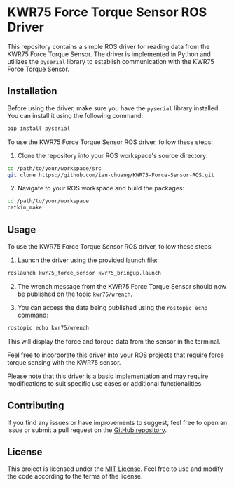 # KWR75 Force Torque Sensor ROS Driver

This repository contains a simple ROS driver for reading data from the KWR75 Force Torque Sensor. The driver is implemented in Python and utilizes the `pyserial` library to establish communication with the KWR75 Force Torque Sensor.

## Installation

Before using the driver, make sure you have the `pyserial` library installed. You can install it using the following command:

```bash
pip install pyserial
```

To use the KWR75 Force Torque Sensor ROS driver, follow these steps:

1. Clone the repository into your ROS workspace's source directory:

```bash
cd /path/to/your/workspace/src
git clone https://github.com/ian-chuang/KWR75-Force-Sensor-ROS.git
```

2. Navigate to your ROS workspace and build the packages:

```bash
cd /path/to/your/workspace
catkin_make
```

## Usage

To use the KWR75 Force Torque Sensor ROS driver, follow these steps:

1. Launch the driver using the provided launch file:

```bash
roslaunch kwr75_force_sensor kwr75_bringup.launch
```

2. The wrench message from the KWR75 Force Torque Sensor should now be published on the topic `kwr75/wrench`.

3. You can access the data being published using the `rostopic echo` command:

```bash
rostopic echo kwr75/wrench
```

This will display the force and torque data from the sensor in the terminal.

Feel free to incorporate this driver into your ROS projects that require force torque sensing with the KWR75 sensor.

Please note that this driver is a basic implementation and may require modifications to suit specific use cases or additional functionalities.

## Contributing

If you find any issues or have improvements to suggest, feel free to open an issue or submit a pull request on the [GitHub repository](https://github.com/ian-chuang/KWR75-Force-Sensor-ROS).

## License

This project is licensed under the [MIT License](LICENSE). Feel free to use and modify the code according to the terms of the license.
